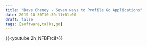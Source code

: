 ```yaml
---
title: "Dave Cheney - Seven ways to Profile Go Applications"
date: 2019-10-30T10:39:11+01:00
draft: false
tags: [software,talks,go]
---
```

{{<youtube 2h_NFBFrciI>}}